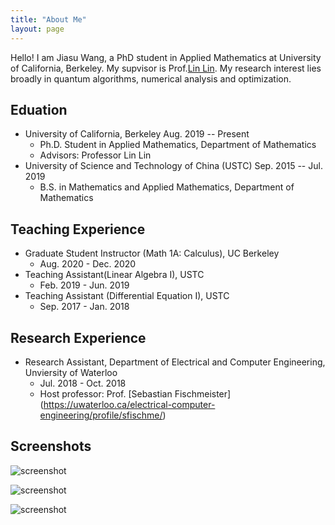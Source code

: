 ```yaml
---
title: "About Me"
layout: page
---
```


Hello! I am Jiasu Wang, a PhD student in Applied Mathematics at University of California, Berkeley. My supvisor is Prof.[Lin Lin](https://math.berkeley.edu/~linlin/). My research interest lies broadly in quantum algorithms, numerical analysis and optimization.


## Eduation

 - University of California, Berkeley Aug. 2019 -- Present
   - Ph.D. Student in Applied Mathematics, Department of Mathematics
   - Advisors: Professor Lin Lin 
 - University of Science and Technology of China (USTC) Sep. 2015 -- Jul. 2019
   - B.S. in Mathematics and Applied Mathematics, Department of Mathematics

## Teaching Experience

- Graduate Student Instructor (Math 1A: Calculus), UC Berkeley
  - Aug. 2020 - Dec. 2020
- Teaching Assistant(Linear Algebra I), USTC
  - Feb. 2019 - Jun. 2019
- Teaching Assistant (Differential Equation I), USTC
  - Sep. 2017 - Jan. 2018

## Research Experience

- Research Assistant, Department of Electrical and Computer Engineering, Unviersity of Waterloo
  - Jul. 2018 - Oct. 2018
  - Host professor: Prof. [Sebastian Fischmeister] (https://uwaterloo.ca/electrical-computer-engineering/profile/sfischme/)


## Screenshots

![screenshot](https://user-images.githubusercontent.com/4943215/109431850-cd711780-7a08-11eb-8601-2763f2ee6bb4.png)

![screenshot](https://user-images.githubusercontent.com/4943215/109431832-b6cac080-7a08-11eb-9c5e-a058680c23a1.png)

![screenshot](https://user-images.githubusercontent.com/4943215/73125194-5f0b8b80-3fa4-11ea-805c-8387187503ad.png)
